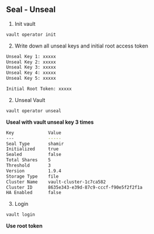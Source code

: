 ## Seal - Unseal

1. Init vault
```bash
vault operator init
```

2. Write down all unseal keys and initial root access token
```bash
Unseal Key 1: xxxxx
Unseal Key 2: xxxxx
Unseal Key 3: xxxxx
Unseal Key 4: xxxxx
Unseal Key 5: xxxxx

Initial Root Token: xxxxx
```

2. Unseal Vault
```bash
vault operator unseal
```

**Useal with vault unseal key 3 times**

```bash
Key             Value
---             -----
Seal Type       shamir
Initialized     true
Sealed          false
Total Shares    5
Threshold       3
Version         1.9.4
Storage Type    file
Cluster Name    vault-cluster-1c7ca582
Cluster ID      8635e343-e39d-87c9-cccf-f90e5f2f2f1a
HA Enabled      false
```

3. Login
```bash
vault login
```

**Use root token**
